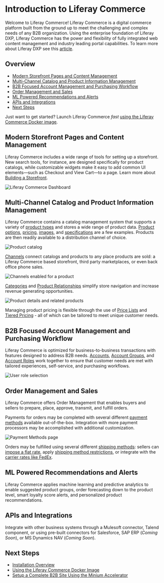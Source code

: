 # Introduction to Liferay Commerce

Welcome to Liferay Commerce!  Liferay Commerce is a digital commerce platform built from the ground up to meet the challenging and complex needs of any B2B organization. Using the enterprise foundation of Liferay DXP, Liferay Commerce has the power and flexibility of fully integrated web content management and industry leading portal capabilities. To learn more about Liferay DXP see this [article](https://help.liferay.com/hc/en-us/articles/360028818552-Introduction-to-The-Liferay-Distinction).

## Overview

* [Modern Storefront Pages and Content Management](#modern-storefront-pages-and-content-management)
* [Multi-Channel Catalog and Product Information Management](#multi-channel-catalog-and-product-information-management)
* [B2B Focused Account Management and Purchasing Workflow](#b2b-focused-account-management-and-purchasing-workflow)
* [Order Management and Sales](#order-management-and-sales)
* [ML Powered Recommendations and Alerts](#ml-powered-recommendations-and-alerts)
* [APIs and Integrations](#apis-and-integrations)
* [Next Steps](#next-steps)

Just want to get started? Launch Liferay Commerce _fast_ [using the Liferay Commerce Docker image](../installation-and-upgrades/using-the-liferay-commerce-docker-image.md).

## Modern Storefront Pages and Content Management

Liferay Commerce includes a wide range of tools for setting up a storefront. New search tools, for instance, are designed specifically for product catalogs, while customizable widgets make it easy to add common UI elements—such as Checkout and View Cart—to a page. Learn more about [Building a Storefront](../creating-store-content/creating-your-storefront.md).

![Liferay Commerce Dashboard](./introduction-to-liferay-commerce/images/01.png)

## Multi-Channel Catalog and Product Information Management

Liferay Commerce contains a catalog management system that supports a variety of [product types](../managing-a-catalog/creating-and-managing-products/product-types/introduction-to-product-types.md) and stores a wide range of product data. [Product options](../managing-a-catalog/creating-and-managing-products/products/customizing-your-product-with-product-options.md), [pricing](../managing-a-catalog/managing-price/introduction-to-product-pricing-methods.md), [images](../managing-a-catalog/creating-and-managing-products/products/product-images.md), and [specifications](../managing-a-catalog/creating-and-managing-products/products/specifications.md) are a few examples. Products are then readily available to a distribution channel of choice.

![Product catalog](./introduction-to-liferay-commerce/images/02.png)

[Channels](../managing-a-catalog/creating-and-managing-products/channels/introduction-to-channels.md) connect catalogs and products to any place products are sold: a Liferay Commerce based storefront, third party marketplaces, or even back office phone sales.

![Channels enabled for a product](./introduction-to-liferay-commerce/images/03.png)

[Categories](../managing-a-catalog/creating-and-managing-products/products/organizing-your-catalog-with-product-categories.md) and [Product Relationships](../managing-a-catalog/creating-and-managing-products/products/related-products-up-sells-and-cross-sells.md) simplify store navigation and increase revenue generating opportunities.

![Product details and related products](./introduction-to-liferay-commerce/images/04.png)

Managing product pricing is flexible through the use of [Price Lists](../managing-a-catalog/managing-price/creating-a-price-list.md) and [Tiered Pricing](../managing-a-catalog/managing-price/adding-tiered-pricing.md) - all of which can be tailored to meet unique customer needs.

## B2B Focused Account Management and Purchasing Workflow

Liferay Commerce is optimized for business-to-business transactions with features designed to address B2B needs. [Accounts](../account-management/introduction-to-accounts.md), [Account Groups](../account-management/creating-a-new-account-group.md), and [Account Roles](../account-management/account-roles.md) work together to ensure that customer needs are met with tailored experiences, self-service, and purchasing workflows.

![User role selection](./introduction-to-liferay-commerce/images/05.png)

## Order Management and Sales

Liferay Commerce offers Order Management that enables buyers and sellers to prepare, place, approve, transmit, and fulfill orders.

Payments for orders may be completed with several different [payment methods](../store-administration/configuring-payment-methods/managing-payment-methods.md) available out-of-the-box. Integration with more payment processors may be accomplished with additional customization.

![Payment Methods page](./introduction-to-liferay-commerce/images/06.png)

Orders may be fulfilled using several different [shipping methods](../store-administration/configuring-shipping-methods/shipping-method-reference.md):
sellers can [impose a flat rate](../store-administration/configuring-shipping-methods/using-the-flat-rate-shipping-method.md), apply [shipping method restrictions](../store-administration/configuring-shipping-methods/applying-shipping-method-restrictions.md), or integrate with the [carrier rates like FedEx](../store-administration/configuring-shipping-methods/using-the-fedex-shipping-method.md).

## ML Powered Recommendations and Alerts

Liferay Commerce applies machine learning and predictive analytics to enable suggested product groups, order forecasting down to the product level, smart loyalty score alerts, and personalized product recommendations.

## APIs and Integrations

Integrate with other business systems through a Mulesoft connector, Talend component, or using pre-built connectors for Salesforce, SAP ERP (_Coming Soon_), or MS Dynamics NAV (_Coming Soon_).

## Next Steps

* [Installation Overview](../installation-and-upgrades/installation-overview.md)
* [Using the Liferay Commerce Docker Image](../installation-and-upgrades/using-the-liferay-commerce-docker-image.md)
* [Setup a Complete B2B Site Using the Minium Accelerator](../starting-a-store/using-the-minium-accelerator-to-jump-start-your-b2b-store.md)
